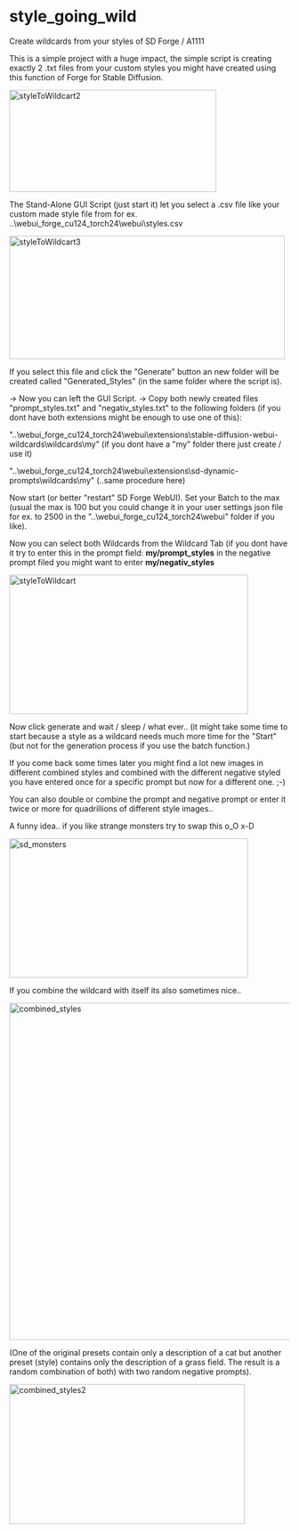 # style_going_wild
Create wildcards from your styles of SD Forge / A1111

This is a simple project with a huge impact, the simple script is creating exactly 2 .txt files from your custom styles you might have created using this function of Forge for Stable Diffusion.

<img width="372" height="183" alt="styleToWildcart2" src="https://github.com/user-attachments/assets/41dc3603-e793-435e-bfc3-4434379bd713" />

The Stand-Alone GUI Script (just start it) let you select a .csv file like your custom made style file from for ex. ..\webui_forge_cu124_torch24\webui\styles.csv

<img width="495" height="221" alt="styleToWildcart3" src="https://github.com/user-attachments/assets/de04fabe-61be-4cc7-9d01-060878399303" />

If you select this file and click the "Generate" button an new folder will be created called "Generated_Styles" (in the same folder where the script is).

-> Now you can left the GUI Script.
-> Copy both newly created files "prompt_styles.txt" and "negativ_styles.txt" to the following folders (if you dont have both extensions might be enough to use one of this):

"..\webui_forge_cu124_torch24\webui\extensions\stable-diffusion-webui-wildcards\wildcards\my" (if you dont have a "my" folder there just create / use it)

"..\webui_forge_cu124_torch24\webui\extensions\sd-dynamic-prompts\wildcards\my" (..same procedure here)

Now start (or better "restart" SD Forge WebUI). Set your Batch to the max (usual the max is 100 but you could change it in your user settings json file for ex. to 2500 in the "..\webui_forge_cu124_torch24\webui" folder if you like).

Now you can select both Wildcards from the Wildcard Tab (if you dont have it try to enter this in the prompt field: __my/prompt_styles__ in the negative prompt filed you might want to enter __my/negativ_styles__

<img width="429" height="250" alt="styleToWildcart" src="https://github.com/user-attachments/assets/987e7510-1fc9-4214-9671-136a162fff2c" />

Now click generate and wait / sleep / what ever.. (it might take some time to start because a style as a wildcard needs much more time for the "Start" (but not for the generation process if you use the batch function.)

If you come back some times later you might find a lot new images in different combined styles and combined with the different negative styled you have entered once for a specific prompt but now for a different one. ;-)

You can also double or combine the prompt and negative prompt or enter it twice or more for quadrillions of different style images.. 

A funny idea.. if you like strange monsters try to swap this o_O x-D

<img width="429" height="250" alt="sd_monsters" src="https://github.com/user-attachments/assets/fe852821-483e-42f2-a3dc-c1b1eabb089c" />

If you combine the wildcard with itself its also sometimes nice..

<img width="1191" height="605" alt="combined_styles" src="https://github.com/user-attachments/assets/9301ec43-02e4-47fc-b879-c1ff13116d45" />

(One of the original presets contain only a description of a cat but another preset (style) contains only the description of a grass field. The result is a random combination of both) with two random negative prompts).

<img width="423" height="251" alt="combined_styles2" src="https://github.com/user-attachments/assets/55f2ecde-62b6-4db6-8d8b-369a0db9e6f9" />

